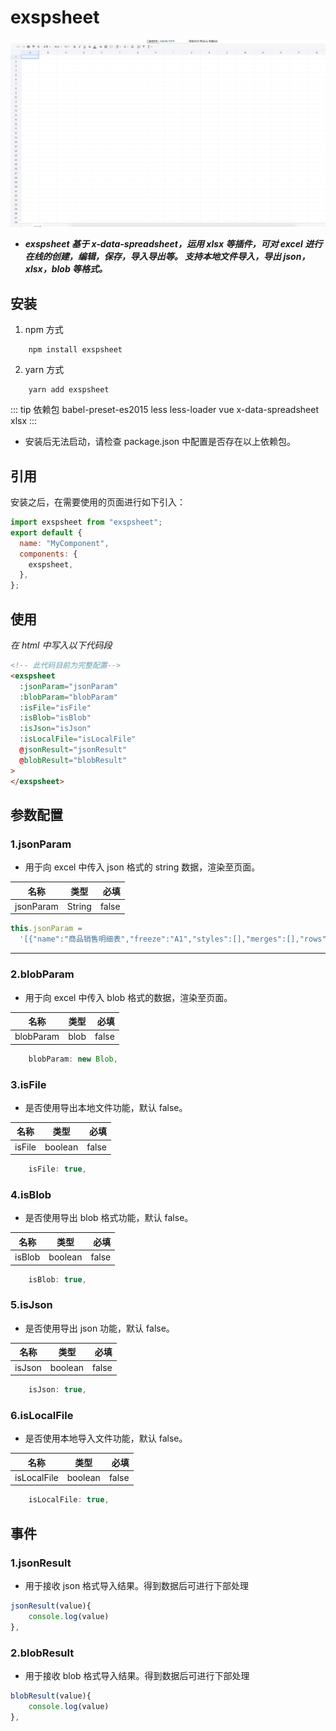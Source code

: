 # exspsheet

![](../../../../docs/.vuepress/public/img/manage/exspsheet.png)

<!-- <exspsheet-demo /> -->

- **_exspsheet 基于 x-data-spreadsheet，运用 xlsx 等插件，可对 excel 进行在线的创建，编辑，保存，导入导出等。
  支持本地文件导入，导出 json，xlsx，blob 等格式。_**

## 安装

1. npm 方式

```
    npm install exspsheet
```

2. yarn 方式

```
    yarn add exspsheet
```

::: tip 依赖包
babel-preset-es2015 less less-loader vue x-data-spreadsheet xlsx
:::

- 安装后无法启动，请检查 package.json 中配置是否存在以上依赖包。

## 引用

安装之后，在需要使用的页面进行如下引入：

```js {1,5}
import exspsheet from "exspsheet";
export default {
  name: "MyComponent",
  components: {
    exspsheet,
  },
};
```

## 使用

_在 html 中写入以下代码段_

```html
<!-- 此代码目前为完整配置-->
<exspsheet
  :jsonParam="jsonParam"
  :blobParam="blobParam"
  :isFile="isFile"
  :isBlob="isBlob"
  :isJson="isJson"
  :isLocalFile="isLocalFile"
  @jsonResult="jsonResult"
  @blobResult="blobResult"
>
</exspsheet>
```

## 参数配置

### 1.jsonParam

- 用于向 excel 中传入 json 格式的 string 数据，渲染至页面。

| 名称      |  类型  |  必填 |
| --------- | :----: | ----: |
| jsonParam | String | false |

```js
this.jsonParam =
  '[{"name":"商品销售明细表","freeze":"A1","styles":[],"merges":[],"rows":{"0":{"cells":{"0":{"text":"商品销售明细表"}}},"1":{"cells":{"0":{"text":"门店编号："},"1":{"text":"CS102003624"},"2":{"text":"门店名称："},"3":{"text":"零食店"},"5":{"text":" "},"6":{"text":"时间："},"7":{"text":"2020/01/01 - 2020/12/31"},"14":{"text":" "}}},"2":{"cells":{"0":{"text":"汇总一栏"},"1":{"text":"净销量"},"2":{"text":"净销售额(元)"},"3":{"text":"折前金额(元)"},"4":{"text":"销售成本（元）"},"5":{"text":"销售毛利（元）"},"6":{"text":"毛利率（%）"},"7":{"text":"退货数量"},"8":{"text":"退货金额（元）"},"9":{"text":"退货率（%）"}}},"3":{"cells":{"1":{"text":"45868"},"2":{"text":"226729.90 "},"3":{"text":"235092.20 "},"4":{"text":"151196.98 "},"5":{"text":"7"},"6":{"text":"33.32 "},"7":{"text":"262"},"8":{"text":"1565.90 "},"9":{"text":"0.57 "}}},"4":{"cells":{}},"5":{"cells":{"0":{"text":"条形码"},"1":{"text":"商品名称"},"3":{"text":"分类"},"4":{"text":"品牌"},"5":{"text":"净销量"},"6":{"text":"净销售额(元)"},"7":{"text":"折前金额(元)"},"8":{"text":"销售成本（元）"},"9":{"text":"销售均价（元）"},"10":{"text":"销售毛利（元）"},"11":{"text":"毛利率（%）"},"12":{"text":"毛利比重（%）"},"13":{"text":"退货数量"},"14":{"text":"退货金额（元）"},"15":{"text":"退货率（%）"}}},"6":{"cells":{"0":{"text":"2000000004754"},"1":{"text":"巧妈妈水蜜桃/橘子味果冻"},"3":{"text":"巧克力糖果茶饮类"},"4":{"text":"其他"},"5":{"text":"2286"},"6":{"text":"3552.97 "},"7":{"text":"4114.80 "},"8":{"text":"2286.00 "},"9":{"text":"1.55 "},"10":{"text":"1266.97 "},"11":{"text":"35.66 "},"12":{"text":"1.68 "},"13":{"text":"16"},"14":{"text":"25.20 "},"15":{"text":"0.70 "}}},"len":100},"cols":{"len":26},"validations":[],"autofilter":{}}]';
```

---

### 2.blobParam

- 用于向 excel 中传入 blob 格式的数据，渲染至页面。

| 名称      | 类型 |  必填 |
| --------- | :--: | ----: |
| blobParam | blob | false |

```js
    blobParam: new Blob,
```

### 3.isFile

- 是否使用导出本地文件功能，默认 false。

| 名称   |  类型   |  必填 |
| ------ | :-----: | ----: |
| isFile | boolean | false |

```js
    isFile: true,
```

### 4.isBlob

- 是否使用导出 blob 格式功能，默认 false。

| 名称   |  类型   |  必填 |
| ------ | :-----: | ----: |
| isBlob | boolean | false |

```js
    isBlob: true,
```

### 5.isJson

- 是否使用导出 json 功能，默认 false。

| 名称   |  类型   |  必填 |
| ------ | :-----: | ----: |
| isJson | boolean | false |

```js
    isJson: true,
```

### 6.isLocalFile

- 是否使用本地导入文件功能，默认 false。

| 名称        |  类型   |  必填 |
| ----------- | :-----: | ----: |
| isLocalFile | boolean | false |

```js
    isLocalFile: true,
```

## 事件

### 1.jsonResult

- 用于接收 json 格式导入结果。得到数据后可进行下部处理

```js
jsonResult(value){
    console.log(value)
},
```

### 2.blobResult

- 用于接收 blob 格式导入结果。得到数据后可进行下部处理

```js
blobResult(value){
    console.log(value)
},
```

